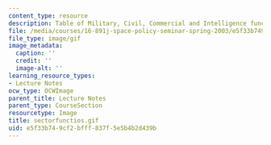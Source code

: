 ```yaml
---
content_type: resource
description: Table of Military, Civil, Commercial and Intelligence functions.
file: /media/courses/16-891j-space-policy-seminar-spring-2003/e5f33b749cf2bfff837f5e5b4b2d439b_sectorfunctios.gif
file_type: image/gif
image_metadata:
  caption: ''
  credit: ''
  image-alt: ''
learning_resource_types:
- Lecture Notes
ocw_type: OCWImage
parent_title: Lecture Notes
parent_type: CourseSection
resourcetype: Image
title: sectorfunctios.gif
uid: e5f33b74-9cf2-bfff-837f-5e5b4b2d439b
---
```


